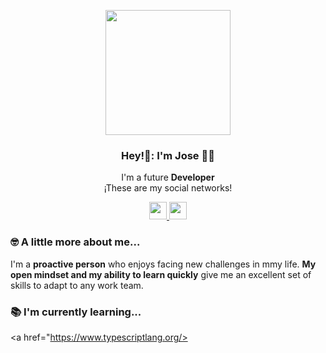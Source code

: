 <p align="center" width="300">
  <img align= "center" width="200" src='https://user-images.githubusercontent.com/121458440/210117782-760366b1-502e-4d56-91e1-c8e8a40bf4ef.jpg'/>
  <h3 align="center"> Hey!🖖: I'm Jose 👨‍💻</h3>
  </p>
  
<p align="center"> I'm a future <strong> Developer</strong> <br / >¡These are my social networks! </p>

</a>     
<p align="center">
  <a href="https://www.linkedin.com/in/jose-vilchez-porras-90a20ba3/" tarjet="blank" style=margin-right: 4px">
    <img align"center" src="https://cdn.jsdelivr.net/npm/simple-icons@3.0.1/icons/linkedin.svg" height="28px" width="28px" />  
  </a> 
  <a href="https://www.instagram.com/jose_vica/" tarjet="blank" style=margin-right: 4px">
    <img align"center" src="https://cdn.jsdelivr.net/npm/simple-icons@3.13.0/icons/instagram.svg" height="28px" widht="28px" />  
 </a>
</p>

### 🤓 A little more about me...

<p> I'm a <strong> proactive person</strong> who enjoys facing new challenges in mmy life. <strong>My open mindset and my ability to learn quickly</strong> give me an excellent set of skills to adapt to any work team.</p>

### 📚 I'm currently learning...

<a href="https://www.typescriptlang.org/>
  <img src="">
